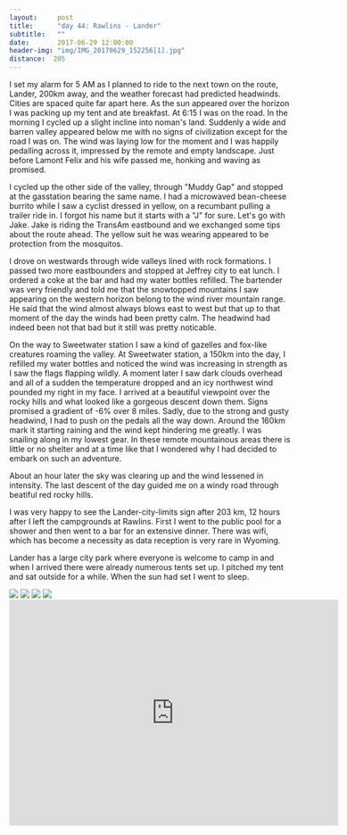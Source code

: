 ```yaml
---
layout:     post
title:      "day 44: Rawlins - Lander"
subtitle:   ""
date:       2017-06-29 12:00:00
header-img: "img/IMG_20170629_152256[1].jpg"
distance:  205
---
```


I set my alarm for 5 AM as I planned to ride to the next town on the route, Lander, 200km away, and the weather forecast had predicted headwinds.
Cities are spaced quite far apart here.
As the sun appeared over the horizon I was packing up my tent and ate breakfast.
At 6:15 I was on the road.
In the morning I cycled up a slight incline into noman's land.
Suddenly a wide and barren valley appeared below me with no signs of civilization except for the road I was on.
The wind was laying low for the moment and I was happily pedalling across it, impressed by the remote and empty landscape.
Just before Lamont Felix and his wife passed me, honking and waving as promised.

I cycled up the other side of the valley, through "Muddy Gap" and stopped at the gasstation bearing the same name.
I had a microwaved bean-cheese burrito while I saw a cyclist dressed in yellow, on a recumbant pulling a trailer ride in.
I forgot his name but it starts with a "J" for sure. Let's go with Jake.
Jake is riding the TransAm eastbound and we exchanged some tips about the route ahead.
The yellow suit he was wearing appeared to be protection from the mosquitos.

I drove on westwards through wide valleys lined with rock formations.
I passed two more eastbounders and stopped at Jeffrey city to eat lunch.
I ordered a coke at the bar and had my water bottles refilled.
The bartender was very friendly and told me that the snowtopped mountains I saw appearing on the western horizon belong to the wind river mountain range.
He said that the wind almost always blows east to west but that up to that moment of the day the winds had been pretty calm.
The headwind had indeed been not that bad but it still was pretty noticable.

On the way to Sweetwater station I saw a kind of gazelles and fox-like creatures roaming the valley.
At Sweetwater station, a 150km into the day, I refilled my water bottles and noticed the wind was increasing in strength as I saw the flags flapping wildly.
A moment later I saw dark clouds overhead and all of a sudden the temperature dropped and an icy northwest wind pounded my right in my face.
I arrived at a beautiful viewpoint over the rocky hills and what looked like a gorgeous descent down them.
Signs promised a gradient of -6% over 8 miles.
Sadly, due to the strong and gusty headwind, I had to push on the pedals all the way down.
Around the 160km mark it starting raining and the wind kept hindering me greatly.
I was snailing along in my lowest gear.
In these remote mountainous areas there is little or no shelter and at a time like that I wondered why I had decided to embark on such an adventure.

About an hour later the sky was clearing up and the wind lessened in intensity.
The last descent of the day guided me on a windy road through beatiful red rocky hills.

I was very happy to see the Lander-city-limits sign after 203 km, 12 hours after I left the campgrounds at Rawlins.
First I went to the public pool for a shower and then went to a bar for an extensive dinner.
There was wifi, which has become a necessity as data reception is very rare in Wyoming.

Lander has a large city park where everyone is welcome to camp in and when I arrived there were already numerous tents set up.
I pitched my tent and sat outside for a while.
When the sun had set I went to sleep.


<img src="{{ site.baseurl }}/img/IMG_20170629_073204[1].jpg">
<span class="caption text-muted"></span>

<img src="{{ site.baseurl }}/img/IMG_20170629_101638[1].jpg">
<span class="caption text-muted"></span>

<img src="{{ site.baseurl }}/img/IMG_20170629_153806[1].jpg">
<span class="caption text-muted"></span>

<img src="{{ site.baseurl }}/img/IMG_20170629_205831[1].jpg">
<span class="caption text-muted"></span>


<iframe height='405' width='590' frameborder='0' allowtransparency='true' scrolling='no' src='https://www.strava.com/activities/1060334699/embed/d909f57b50ac13b5efc3f61aac0b769117b7f65e'></iframe>
